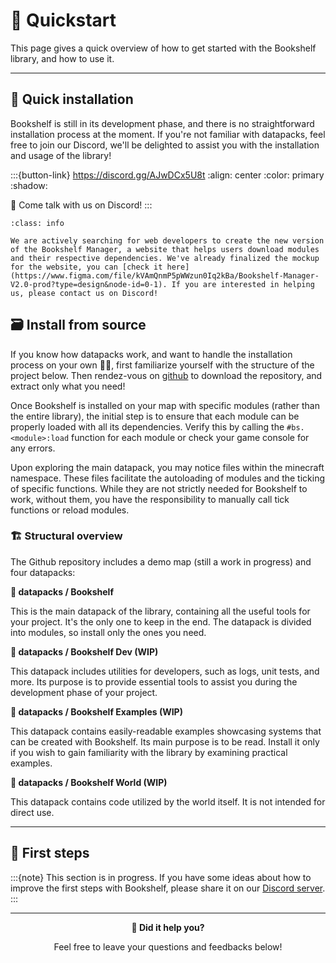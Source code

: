 # 🚀 Quickstart

This page gives a quick overview of how to get started with the Bookshelf library, and how to use it.

---

## 🔌 Quick installation

Bookshelf is still in its development phase, and there is no straightforward installation process at the moment. If you're not familiar with datapacks, feel free to join our Discord, we'll be delighted to assist you with the installation and usage of the library!

:::{button-link} https://discord.gg/AJwDCx5U8t
:align: center
:color: primary
:shadow:

💬 Come talk with us on Discord!
:::

```{admonition} 🤝 Help us improving the installation process
:class: info

We are actively searching for web developers to create the new version of the Bookshelf Manager, a website that helps users download modules and their respective dependencies. We've already finalized the mockup for the website, you can [check it here](https://www.figma.com/file/kVAmQnmP5pWWzun0Iq2kBa/Bookshelf-Manager-V2.0-prod?type=design&node-id=0-1). If you are interested in helping us, please contact us on Discord!
```


## 🗃️ Install from source

If you know how datapacks work, and want to handle the installation process on your own 💪😎, first familiarize yourself with the structure of the project below. Then rendez-vous on [github](https://github.com/Gunivers/Bookshelf) to download the repository, and extract only what you need!

Once Bookshelf is installed on your map with specific modules (rather than the entire library), the initial step is to ensure that each module can be properly loaded with all its dependencies. Verify this by calling the `#bs.<module>:load` function for each module or check your game console for any errors.

Upon exploring the main datapack, you may notice files within the minecraft namespace. These files facilitate the autoloading of modules and the ticking of specific functions. While they are not strictly needed for Bookshelf to work, without them, you have the responsibility to manually call tick functions or reload modules.


### 🏗️ Structural overview

The Github repository includes a demo map (still a work in progress) and four datapacks:

**📁 datapacks / Bookshelf**

This is the main datapack of the library, containing all the useful tools for your project. It's the only one to keep in the end. The datapack is divided into modules, so install only the ones you need.

**📁 datapacks / Bookshelf Dev (WIP)**

This datapack includes utilities for developers, such as logs, unit tests, and more. Its purpose is to provide essential tools to assist you during the development phase of your project.

**📁 datapacks / Bookshelf Examples (WIP)**

This datapack contains easily-readable examples showcasing systems that can be created with Bookshelf. Its main purpose is to be read. Install it only if you wish to gain familiarity with the library by examining practical examples.

**📁 datapacks / Bookshelf World (WIP)**

This datapack contains code utilized by the world itself. It is not intended for direct use.


---

## 👶 First steps



:::{note}
This section is in progress. If you have some ideas about how to improve the first steps with Bookshelf, please share it on our [Discord server](https://discord.gg/E8qq6tN).
:::

---


<!--


```{admonition} You can take only what you need!
:class: note

As it is a big project with a lot of things included, you probably don't need everything. That's why we propose you to download it from the [Bookshelf Manager](https://bookshelf.gunivers.net). Moreover, some modules can be heavy, such as the `bs.block` or `bs.item` that contain search trees. If you download them, the reload can take some time. If you edit the datapack, be sure to compress it in a zip file before uploading it somewhere. In the other cases, the search trees will slow down the upload due to thousands of little files (minecraft limitations oblige).
```

## 👶 First steps

Now that Bookshelf is installed on your map (or once you are on the sandbox map), let's start to make some basic stuff to understand how it work!

First, let's test if Bookshelf is correctly installed. To do so, enter the following command in your chat:

```
/function bs:hello
```

If the Gunivers-Lib is well installed, you should see "Hello World!" in the chat. If it's not the case, verify that the cheat are enabled in your world (or command-blocks are enabled in the `server.properties` file if you are on a server).

Great! Now, let's play with funny things. Place a command-block in repreat mode and powered.

<div align="center">

![](https://gunivers.net/wp-content/uploads/2022/06/Command-block-repeat-1.png)

</div>

In this command block, you can enter the command of one of the following example system:

- **LGdir** : this system allow you to shoot lasers. To shoot, take a `carrot_on_a_stick` and right-click on it!
    ```
    function bs.example:lgdir
    ```
- **Drop to place** : this system allow you to place minecraft blocks by dropping the items instead of right clicking on it. Useless so essential!
    ```
    function bs.example:drop_to_place
    ```
- **Walk Trail** : this system create a trail where the players are walking. This trail is made of items corresponding to the block they are walking on.
    ```
    function bs.example:walk_trail
    ```


:::{note}
This section is in progress. If you have some ideas about how to improves the first steps with the Glibs, please share it on our [Discord server](https://discord.gg/E8qq6tN).
:::

---
-->

<div id="gs-comments" align=center>

**💬 Did it help you?**

Feel free to leave your questions and feedbacks below!

</div>
